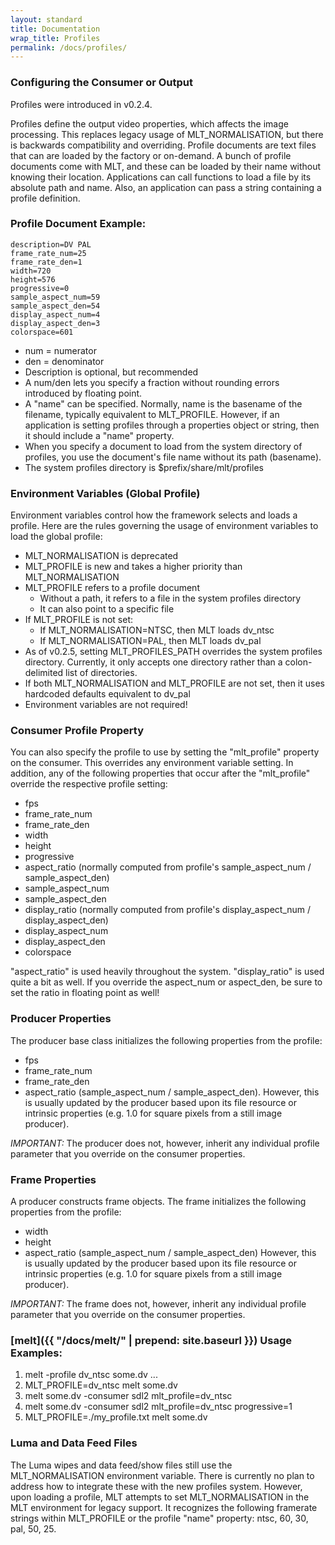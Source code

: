 ```yaml
---
layout: standard
title: Documentation
wrap_title: Profiles
permalink: /docs/profiles/
---
```


### Configuring the Consumer or Output

Profiles were introduced in v0.2.4.

Profiles define the output video properties, which affects the image
processing. This replaces legacy usage of MLT_NORMALISATION, but there
is backwards compatibility and overriding. Profile documents are text
files that can are loaded by the factory or on-demand. A bunch of
profile documents come with MLT, and these can be loaded by their name
without knowing their location. Applications can call functions to load
a file by its absolute path and name. Also, an application can pass a
string containing a profile definition.

### Profile Document Example:

~~~
description=DV PAL
frame_rate_num=25
frame_rate_den=1
width=720
height=576
progressive=0
sample_aspect_num=59
sample_aspect_den=54
display_aspect_num=4
display_aspect_den=3
colorspace=601
~~~

* num = numerator
* den = denominator
* Description is optional, but recommended
* A num/den lets you specify a fraction without rounding
  errors introduced by floating point.
* A "name" can be specified. Normally, name is the basename of the filename,
  typically equivalent to MLT_PROFILE. However, if an application is setting
  profiles through a properties object or string, then it should include a
  "name" property.
* When you specify a document to load from the system directory of
  profiles, you use the document's file name without its path (basename).
* The system profiles directory is $prefix/share/mlt/profiles

### Environment Variables (Global Profile)

Environment variables control how the framework selects and loads a profile.
Here are the rules governing the usage of environment variables to load the
global profile:

* MLT_NORMALISATION is deprecated
* MLT_PROFILE is new and takes a higher priority than MLT_NORMALISATION
* MLT_PROFILE refers to a profile document
  * Without a path, it refers to a file in the system profiles directory
  * It can also point to a specific file
* If MLT_PROFILE is not set:
  * If MLT_NORMALISATION=NTSC, then MLT loads dv_ntsc
  * If MLT_NORMALISATION=PAL, then MLT loads dv_pal
* As of v0.2.5, setting MLT_PROFILES_PATH overrides the system profiles
  directory. Currently, it only accepts one directory rather than a
  colon-delimited list of directories.
* If both MLT_NORMALISATION and MLT_PROFILE are not set, then it uses
  hardcoded defaults equivalent to dv_pal
* Environment variables are not required!

### Consumer Profile Property

You can also specify the profile to use
by setting the "mlt_profile" property on the consumer. This overrides
any environment variable setting. In addition, any of the following
properties that occur after the "mlt_profile" override the respective
profile setting:

* fps
* frame_rate_num
* frame_rate_den
* width
* height
* progressive
* aspect_ratio (normally computed from profile's sample_aspect_num / sample_aspect_den)
* sample_aspect_num
* sample_aspect_den
* display_ratio (normally computed from profile's display_aspect_num / display_aspect_den)
* display_aspect_num
* display_aspect_den
* colorspace

"aspect_ratio" is used heavily throughout the system. "display_ratio"
is used quite a bit as well. If you override the aspect_num or
aspect_den, be sure to set the ratio in floating point as well!

### Producer Properties

The producer base class initializes the following properties from the
profile:

* fps
* frame_rate_num
* frame_rate_den
* aspect_ratio (sample_aspect_num / sample_aspect_den). However, this
  is usually updated by the producer
  based upon its file resource or intrinsic properties (e.g. 1.0 for
  square pixels from a still image producer).

*IMPORTANT:* The producer does not, however, inherit any individual
profile parameter that you override on the consumer properties.

### Frame Properties

A producer constructs frame objects. The frame
initializes the following properties from the profile:

* width
* height
* aspect_ratio (sample_aspect_num / sample_aspect_den)
However, this is usually updated by the producer based upon its file
resource or intrinsic properties (e.g. 1.0 for square pixels from a
still image producer).

*IMPORTANT:* The frame does not, however, inherit any individual profile
parameter that you override on the consumer properties.

### [melt]({{ "/docs/melt/" | prepend: site.baseurl }}) Usage Examples:

1. melt -profile dv_ntsc some.dv ...
2. MLT_PROFILE=dv_ntsc melt some.dv
3. melt some.dv -consumer sdl2 mlt_profile=dv_ntsc
4. melt some.dv -consumer sdl2 mlt\_profile=dv\_ntsc progressive=1
5. MLT\_PROFILE=./my\_profile.txt melt some.dv

### Luma and Data Feed Files

The Luma wipes and data feed/show files
still use the MLT_NORMALISATION environment variable. There is
currently no plan to address how to integrate these with the new
profiles system. However, upon loading a profile, MLT attempts to set
MLT_NORMALISATION in the MLT environment for legacy support. It
recognizes the following framerate strings within MLT_PROFILE or the
profile "name" property: ntsc, 60, 30, pal, 50, 25.
